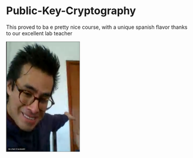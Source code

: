 # Public-Key-Cryptography

This proved to ba e pretty nice course, 
with a unique spanish flavor thanks to our excellent lab teacher

<img src="https://github.com/StefanCsPurge/Public-Key-Cryptography/blob/main/Lab4_ElGamal_Cryptosystem/our_meme_boi.png"
     alt="si senor"
     style="width:200px;height:300px; float: left; margin-right: 10px;" />
